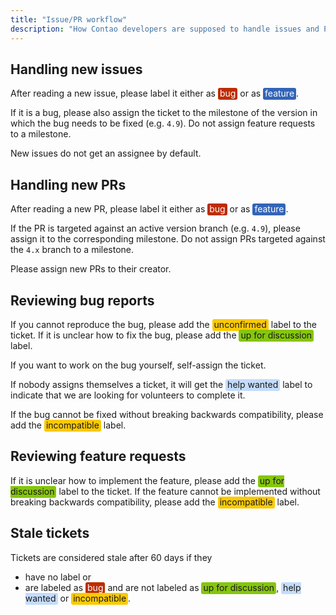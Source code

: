 ```yaml
---
title: "Issue/PR workflow"
description: "How Contao developers are supposed to handle issues and PRs on GitHub"
---
```

<style>
    span[class^="label-"] {
      padding: 0 3px 2px;
      border-radius: 3px;
    }
    .label-bug {
      background-color: #bd2c00;
      color: #fff;
    }
    .label-feature {
      background-color: #3364b7;
      color: #fff;
    }
    .label-discuss {
      background-color: #86c60d;
    }
    .label-help {
      background-color: #c4dcfc;
    }
    .label-status {
      background-color: #fbca04;
    }
</style>

## Handling new issues

After reading a new issue, please label it either as <span class="label-bug">bug</span> or as
<span class="label-feature">feature</span>.

If it is a bug, please also assign the ticket to the milestone of the version in which the bug needs to be fixed (e.g.
`4.9`). Do not assign feature requests to a milestone. 

New issues do not get an assignee by default.

## Handling new PRs

After reading a new PR, please label it either as <span class="label-bug">bug</span> or as
<span class="label-feature">feature</span>.

If the PR is targeted against an active version branch (e.g. `4.9`), please assign it to the corresponding milestone.
Do not assign PRs targeted against the `4.x` branch to a milestone.

Please assign new PRs to their creator.

## Reviewing bug reports

If you cannot reproduce the bug, please add the <span class="label-status">unconfirmed</span> label to the ticket. If
it is unclear how to fix the bug, please add the <span class="label-discuss">up for discussion</span> label.

If you want to work on the bug yourself, self-assign the ticket.

If nobody assigns themselves a ticket, it will get the <span class="label-help">help wanted</span> label to indicate
that we are looking for volunteers to complete it.

If the bug cannot be fixed without breaking backwards compatibility, please add the
<span class="label-status">incompatible</span> label. 
 
## Reviewing feature requests

If it is unclear how to implement the feature, please add the <span class="label-discuss">up for discussion</span>
label to the ticket. If the feature cannot be implemented without breaking backwards compatibility, please add the
<span class="label-status">incompatible</span> label. 

## Stale tickets

Tickets are considered stale after 60 days if they

* have no label or
* are labeled as <span class="label-bug">bug</span> and are not labeled as
  <span class="label-discuss">up for discussion</span>, <span class="label-help">help wanted</span> or
  <span class="label-status">incompatible</span>.
